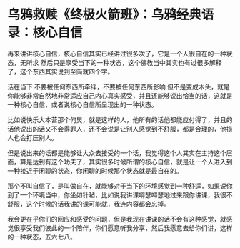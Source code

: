 # 乌鸦救赎《终极火箭班》：乌鸦经典语录：核心自信

再来讲讲核心自信，核心自信其实已经讲过很多次了，它是一个人很自在的一种状态，无所求 然后只是享受当下的一种状态，这个佛教当中其实也有过很多解释了，这个东西其实说到至简就四个字。

活在当下 不要被任何东西所牵绊，不要被任何东西所影响 但不是变成木头，就是你能够非常自然地非常适应自己内心真实感受，并且还能够说出恰当的话，这就是一种核心自信，或者说核心自信所呈现出的一种状态。

比如说快乐大本营那个何炅，就是这样的人，他所有的话他都能应付得了，并且的话他说出的话又不会得罪人，还不会说是让别人感觉到不舒服，都是合理的，他损人也会打压别人。

但是说出来的话都是能够让大众去接受的一个话，我觉得这个人其实在主持这个层面，算是达到有这个功夫了，其实很多时候所谓的核心自信，就是让一个人进入到一种接近于闲聊的状态，你闲聊的时候那个状态就是最自在的。

那个不叫自信了，是叫做自在，就能够对于当下的环境感觉到一种舒适，如果说你到了一个环境当中，你坐如针毡，比如说我讲课嘚瑟嘚瑟地过来跟你讲课，我很不舒服，这个时候的话我讲的课可能就，我连内容都会忘掉。

我会更在乎你们的回应和感受的问题，但是我现在讲课的话不会有这种感觉，就感觉很享受我们彼此的一个陪伴，你们愿意听我分享，然后我愿意去给你们讲，这样的一种状态，五六七八。

